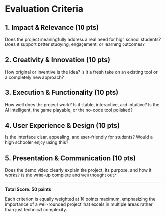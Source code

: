 # Evaluation Criteria

## 1. Impact & Relevance (10 pts)

Does the project meaningfully address a real need for high school students? Does it support better studying, engagement, or learning outcomes?

## 2. Creativity & Innovation (10 pts)

How original or inventive is the idea? Is it a fresh take on an existing tool or a completely new approach?

## 3. Execution & Functionality (10 pts)

How well does the project work? Is it stable, interactive, and intuitive? Is the AI intelligent, the game playable, or the no-code tool polished?

## 4. User Experience & Design (10 pts)

Is the interface clear, appealing, and user-friendly for students? Would a high schooler enjoy using this?

## 5. Presentation & Communication (10 pts)

Does the demo video clearly explain the project, its purpose, and how it works? Is the write-up complete and well thought out?

***

**Total Score: 50 points**

Each criterion is equally weighted at 10 points maximum, emphasizing the importance of a well-rounded project that excels in multiple areas rather than just technical complexity.

